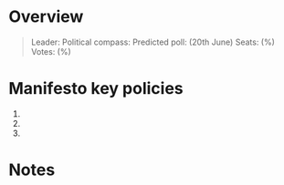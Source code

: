 # Overview

> Leader: 
> Political compass: 
> Predicted poll: (20th June)
> Seats: (%)
> Votes: (%)

# Manifesto key policies

1. 
2. 
3. 

# Notes

